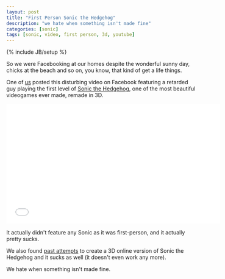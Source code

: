 ```yaml
---
layout: post
title: "First Person Sonic the Hedgehog"
description: "we hate when something isn't made fine"
categories: [sonic]
tags: [sonic, video, first person, 3d, youtube]
---
```

{% include JB/setup %}

So we were Facebooking at our homes despite the wonderful sunny day, chicks at the beach and so on, you know, that kind of get a life things.

One of [us](http://open.laboratorio.tv/ "OpenLab Roma") posted this disturbing video on Facebook featuring a retarded guy playing the first level of [Sonic the Hedgehog](http://en.wikipedia.org/wiki/Sonic_the_Hedgehog_%28series%29 "<3"), one of the most beautiful videogames ever made, remade in 3D.

<iframe
	width="560"
	height="315"
	src="//www.youtube.com/embed/JlWnShSe6e8"
	frameborder="0"
	allowfullscreen="allowfullscreen">
</iframe>

It actually didn't feature any Sonic as it was first-person, and it actually pretty sucks.

We also found [past attempts](http://coreh.github.io/WebSonic/ "Yuck...") to create a 3D online version of Sonic the Hedgehog and it sucks as well (it doesn't even work any more).

We hate when something isn't made fine.
